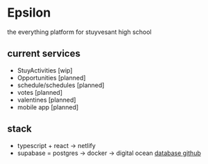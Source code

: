 # Epsilon

the everything platform for stuyvesant high school

## current services

- StuyActivities [wip]
- Opportunities [planned]
- schedule/schedules [planned]
- votes [planned]
- valentines [planned]
- mobile app [planned]

## stack

- typescript + react -> netlify
- supabase = postgres -> docker -> digital ocean [database github](https://github.com/stuysu/epsilon-database)


